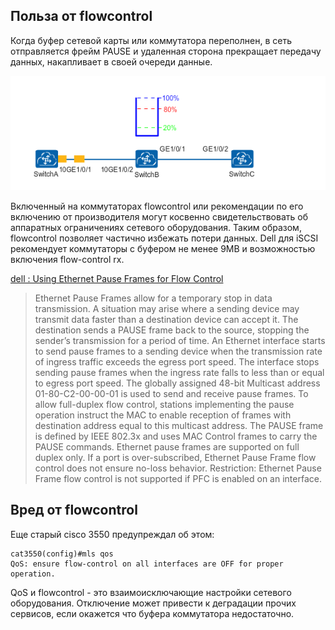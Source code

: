 ## Польза от flowcontrol
Когда буфер сетевой карты или коммутатора переполнен, в сеть отправляется фрейм PAUSE и удаленная сторона прекращает передачу данных,
накапливает в своей очереди данные.

![flow-control](/img/flow.gif)

Включенный на коммутаторах flowcontrol или рекомендации по его включению от производителя могут косвенно
свидетельствовать об аппаратных ограничениях сетевого оборудования.
Таким образом, flowcontrol позволяет частично избежать потери данных.
Dell для iSCSI рекомендует коммутаторы с буфером не менее 9MB и возможностью включения flow-control rx.

[dell : Using Ethernet Pause Frames for Flow Control ](https://www.dell.com/support/manuals/ru/ru/rubsdt1/force10-s4048-on/s4048_on_9.9.0.0_config_pub-v1/using-ethernet-pause-frames-for-flow-control?guid=guid-3f29e829-1674-4a4b-8a5a-2605b26678b9&lang=en-us)

> Ethernet Pause Frames allow for a temporary stop in data transmission. A situation may arise where a sending device may transmit data faster than a destination device can accept it. The destination sends a PAUSE frame back to the source, stopping the sender’s transmission for a period of time.
> An Ethernet interface starts to send pause frames to a sending device when the transmission rate of ingress traffic exceeds the egress port speed. The interface stops sending pause frames when the ingress rate falls to less than or equal to egress port speed.
> The globally assigned 48-bit Multicast address 01-80-C2-00-00-01 is used to send and receive pause frames. To allow full-duplex flow control, stations implementing the pause operation instruct the MAC to enable reception of frames with destination address equal to this multicast address.
> The PAUSE frame is defined by IEEE 802.3x and uses MAC Control frames to carry the PAUSE commands. Ethernet pause frames are supported on full duplex only.
> If a port is over-subscribed, Ethernet Pause Frame flow control does not ensure no-loss behavior.
> Restriction: Ethernet Pause Frame flow control is not supported if PFC is enabled on an interface.

## Вред от flowcontrol
Еще старый cisco 3550 предупреждал об этом:
```text
cat3550(config)#mls qos
QoS: ensure flow-control on all interfaces are OFF for proper operation.
```
QoS и flowcontrol - это взаимоисключающие настройки сетевого оборудования.
Отключение может привести к деградации прочих сервисов, если окажется что буфера коммутатора недостаточно.
